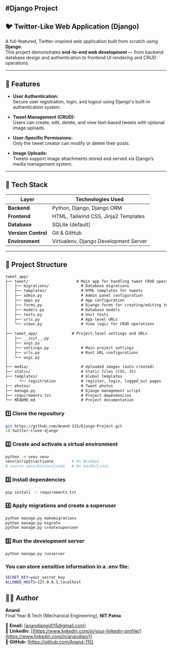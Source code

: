 #Django Project
---
## 🐦 Twitter-Like Web Application (Django)

A full-featured, Twitter-inspired web application built from scratch using **Django**.  
This project demonstrates **end-to-end web development** — from backend database design and authentication to frontend UI rendering and CRUD operations.

---

## 🚀 Features

- **User Authentication:**  
  Secure user registration, login, and logout using Django's built-in authentication system.

- **Tweet Management (CRUD):**  
  Users can create, edit, delete, and view text-based tweets with optional image uploads.

- **User-Specific Permissions:**  
  Only the tweet creator can modify or delete their posts.

- **Image Uploads:**  
  Tweets support image attachments stored and served via Django’s media management system.

---

## 🧰 Tech Stack

| Layer | Technologies Used |
|-------|--------------------|
| **Backend** | Python, Django, Django ORM |
| **Frontend** | HTML, Tailwind CSS, Jinja2 Templates |
| **Database** | SQLite (default) |
| **Version Control** | Git & GitHub |
| **Environment** | Virtualenv, Django Development Server |

---

## 📁 Project Structure

```markdown
tweet_app/
├── tweet/                     # Main app for handling tweet CRUD operations
│   ├── migrations/              # Database migrations
│   ├── templates/               # HTML templates for tweets
│   ├── admin.py                 # Admin panel configuration
│   ├── apps.py                  # App configuration
│   ├── forms.py                 # Django forms for creating/editing tweets
│   ├── models.py                # Database models
│   ├── tests.py                 # Unit tests
│   ├── urls.py                  # App-level URLs
│   └── views.py                 # View logic for CRUD operations
│
├── tweet_app/               # Project-level settings and URLs
│   ├── __init__.py
│   ├── asgi.py
│   ├── settings.py              # Main project settings
│   ├── urls.py                  # Root URL configurations
│   └── wsgi.py
│
├── media/                       # Uploaded images (auto-created)
├── static/                      # Static files (CSS, JS)
├── templates/                   # Global templates
      └── registration           # register, login, logged_out pages
├── photos/                      # Tweet photos
├── manage.py                    # Django management script
├── requirements.txt             # Project dependencies
└── README.md                    # Project documentation
```

### 1️⃣ Clone the repository
```bash
git https://github.com/Anand-115/Django-Project.git
cd twitter-clone-django
```

### 2️⃣ Create and activate a virtual environment
```bash
python -m venv venv
venv\Scripts\activate        # On Windows
# source venv/bin/activate   # On macOS/Linux
```

### 3️⃣ Install dependencies
```bash
pip install -r requirements.txt
```

### 4️⃣ Apply migrations and create a superuser
```bash
python manage.py makemigrations
python manage.py migrate
python manage.py createsuperuser
```

### 5️⃣ Run the development server
```bash
python manage.py runserver
```

### You can store sensitive information in a .env file:
```bash
SECRET_KEY=your_secret_key
ALLOWED_HOSTS=127.0.0.1,localhost
```

## 👨‍💻 Author

**Anand**  
Final Year B.Tech (Mechanical Engineering), **NIT Patna**  

📧 **Email:** [anandjangid115@gmail.com]  
💼 **LinkedIn:** [[https://www.linkedin.com/in/your-linkedin-profile/](https://www.linkedin.com/in/anandjan/)]  
🐙 **GitHub:** [https://github.com/Anand-115]




